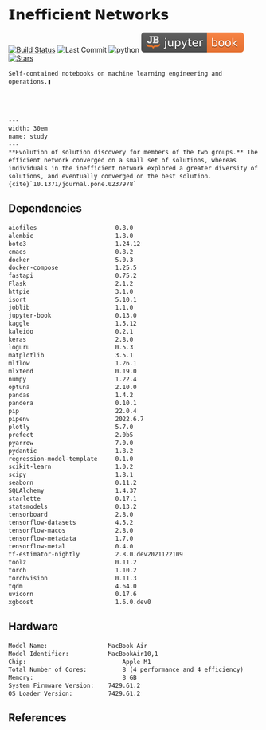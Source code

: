 # 𝗜𝗻𝗲𝗳𝗳𝗶𝗰𝗶𝗲𝗻𝘁 𝗡𝗲𝘁𝘄𝗼𝗿𝗸𝘀

[![Build Status](https://img.shields.io/endpoint.svg?url=https%3A%2F%2Factions-badge.atrox.dev%2Fparticle1331%2Finefficient-networks%2Fbadge%3Fref%3Dmaster&label=build&logo=none)](https://actions-badge.atrox.dev/particle1331/inefficient-networks/goto?ref=master)
![Last Commit](https://img.shields.io/github/last-commit/particle1331/inefficient-networks/master)
![python](https://img.shields.io/github/pipenv/locked/python-version/particle1331/inefficient-networks)
![jupyter-book](https://github.com/executablebooks/jupyter-book/raw/master/docs/images/badge.svg)
[![Stars](https://img.shields.io/github/stars/particle1331/inefficient-networks?style=social)](https://github.com/particle1331/inefficient-networks) 


```text
Self-contained notebooks on machine learning engineering and operations.❚
```

<br>

<br>

```{figure} img/pone.0237978.g003.png
---
width: 30em
name: study
---
**Evolution of solution discovery for members of the two groups.** The efficient network converged on a small set of solutions, whereas individuals in the inefficient network explored a greater diversity of solutions, and eventually converged on the best solution. {cite}`10.1371/journal.pone.0237978`
```



## Dependencies

```text
aiofiles                      0.8.0
alembic                       1.8.0
boto3                         1.24.12
cmaes                         0.8.2
docker                        5.0.3
docker-compose                1.25.5
fastapi                       0.75.2
Flask                         2.1.2
httpie                        3.1.0
isort                         5.10.1
joblib                        1.1.0
jupyter-book                  0.13.0
kaggle                        1.5.12
kaleido                       0.2.1
keras                         2.8.0
loguru                        0.5.3
matplotlib                    3.5.1
mlflow                        1.26.1
mlxtend                       0.19.0
numpy                         1.22.4
optuna                        2.10.0
pandas                        1.4.2
pandera                       0.10.1
pip                           22.0.4
pipenv                        2022.6.7
plotly                        5.7.0
prefect                       2.0b5
pyarrow                       7.0.0
pydantic                      1.8.2
regression-model-template     0.1.0
scikit-learn                  1.0.2
scipy                         1.8.1
seaborn                       0.11.2
SQLAlchemy                    1.4.37
starlette                     0.17.1
statsmodels                   0.13.2
tensorboard                   2.8.0
tensorflow-datasets           4.5.2
tensorflow-macos              2.8.0
tensorflow-metadata           1.7.0
tensorflow-metal              0.4.0
tf-estimator-nightly          2.8.0.dev2021122109
toolz                         0.11.2
torch                         1.10.2
torchvision                   0.11.3
tqdm                          4.64.0
uvicorn                       0.17.6
xgboost                       1.6.0.dev0
```



## Hardware

```text
Model Name:	                MacBook Air
Model Identifier:	        MacBookAir10,1
Chip:                           Apple M1
Total Number of Cores:          8 (4 performance and 4 efficiency)
Memory:                         8 GB
System Firmware Version:	7429.61.2
OS Loader Version:	        7429.61.2
```


## References

```{bibliography}
```